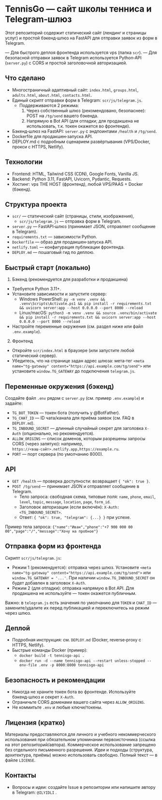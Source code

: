 # TennisGo — сайт школы тенниса и Telegram‑шлюз

Этот репозиторий содержит статический сайт (лендинг и страницы услуг) и простой бэкенд‑шлюз на FastAPI для отправки заявок из форм в Telegram.

— Для быстрого деплоя фронтенда используется vps (папка `scr`).
— Для безопасной отправки заявок в Telegram используется Python‑API (`server.py`) с CORS и простой заголовочной авторизацией.


## Что сделано

- Многостраничный адаптивный сайт: `index.html`, `groups.html`, `adults.html`, `about.html`, `contacts.html`.
- Единый скрипт отправки форм в Telegram: `scr/js/telegram.js`.
  - Поддерживаются 2 режима:
    1) Через собственный шлюз (рекомендовано, безопаснее): POST на `/tg/send` вашего бэкенда.
    2) Напрямую в Bot API (для отладки; для продакшена не использовать, т.к. токен окажется во фронтенде).
- Бэкенд‑шлюз на FastAPI: `server.py` с эндпоинтами `/health` и `/tg/send`.
- Dockerfile для продакшен‑запуска API.
- DEPLOY.md с подробным сценарием развёртывания (VPS/Docker, прокси с HTTPS, Netlify).


## Технологии

- Frontend: HTML, Tailwind CSS (CDN), Google Fonts, Vanilla JS.
- Backend: Python 3.11, FastAPI, Uvicorn, Pydantic, Requests.
- Хостинг: vps THE HOST (фронтенд), любой VPS/PAAS + Docker (бэкенд).


## Структура проекта

- `scr/` — статический сайт (страницы, стили, изображения),
  - `scr/js/telegram.js` — отправка форм в Telegram.
- `server.py` — FastAPI‑шлюз (принимает JSON, отправляет сообщение в Telegram).
- `requirements.txt` — зависимости Python.
- `Dockerfile` — образ для продакшен‑запуска API.
- `netlify.toml` — конфигурация публикации фронтенда.
- `DEPLOY.md` — пошаговый гид по деплою.


## Быстрый старт (локально)

1) Бэкенд (рекомендуется для разработки и продакшена)
- Требуется Python 3.11+.
- Установите зависимости и запустите сервер:
  - Windows PowerShell: `py -m venv .venv && .venv\Scripts\Activate.ps1 && pip install -r requirements.txt && uvicorn server:app --host 0.0.0.0 --port 8000 --reload`
  - Linux/macOS: `python3 -m venv .venv && source .venv/bin/activate && pip install -r requirements.txt && uvicorn server:app --host 0.0.0.0 --port 8000 --reload`
- Настройте переменные окружения (см. раздел ниже или файл `.env.example`).

2) Фронтенд
- Откройте `scr/index.html` в браузере (или запустите любой статический сервер).
- Убедитесь, что на странице задан адрес шлюза: мета‑тег `<meta name="tg-gateway" content="https://api.example.com/tg/send">` или установите `window.TG_GATEWAY` до подключения `telegram.js`.


## Переменные окружения (бэкенд)

Создайте файл `.env` рядом с `server.py` (см. пример `.env.example`) и задайте:

- `TG_BOT_TOKEN` — токен бота (получить у @BotFather).
- `TG_CHAT_ID` — ID чата/канала для приёма заявок (см. FAQ в `DEPLOY.md`).
- `TG_INBOUND_SECRET` — длинный случайный секрет для заголовка `X-Auth` (опционально, но рекомендуется).
- `ALLOW_ORIGINS` — список доменов, которым разрешены запросы CORS (через запятую): например, `https://<ваш‑сайт>.netlify.app,https://example.ru`.
- `PORT` — порт сервера (по умолчанию 8000).


## API

- `GET /health` — проверка доступности: возвращает `{ "ok": true }`.
- `POST /tg/send` — принимает JSON и отправляет сообщение в Telegram.
  - Тело запроса: свободная схема, типовые поля: `name`, `phone`, `email`, `level`, `topic`, `message`, `location`, `page`, `form_id`.
  - Заголовок авторизации (если включён): `X-Auth: <TG_INBOUND_SECRET>`.
  - Ответ: `{ "ok": true, "telegram": {...} }` при успехе.

Пример тела запроса:
`{"name":"Иван","phone":"+7 900 000 00 00","page":"/","message":"Хочу на пробное"}`


## Отправка форм из фронтенда

Скрипт `scr/js/telegram.js`:

- Режим 1 (рекомендуется): отправка через шлюз. Установите `<meta name="tg-gateway" content="https://api.example.com/tg/send">` или `window.TG_GATEWAY = '...'`. При наличии `window.TG_INBOUND_SECRET` он будет добавлен в заголовок `X-Auth`.
- Режим 2 (для отладки): отправка напрямую в Bot API. Для продакшена не используйте — токен окажется публичным.

Важно: в `telegram.js` есть значения по умолчанию для `TOKEN` и `CHAT_ID` — замените/удалите их перед публикацией и переключитесь на режим через шлюз.


## Деплой

- Подробная инструкция: см. `DEPLOY.md` (Docker, reverse‑proxy с HTTPS, Netlify).
- Быстрые команды Docker (пример):
  - `docker build -t tennisgo-api .`
  - `docker run -d --name tennisgo-api --restart unless-stopped --env-file .env -p 8000:8000 tennisgo-api`


## Безопасность и рекомендации

- Никогда не храните токен бота во фронтенде. Используйте бэкенд‑шлюз и секрет `X-Auth`.
- Ограничьте CORS доменами вашего сайта через `ALLOW_ORIGINS`.
- Не коммитьте `.env` и любые ключи/токены.


## Лицензия (кратко)

Материалы предоставляются для личного и учебного некоммерческого использования при обязательном упоминании первоисточника (ссылка на этот репозиторий/автора). Коммерческое использование запрещено без отдельного письменного разрешения. Идеи и подходы (структура, архитектура, приёмы) можно использовать свободно. Полный текст — в файле `LICENSE`.


## Контакты

- Вопросы и идеи: создайте Issue в репозитории или напишите автору в Telegram: `@ILYIDLI` .

